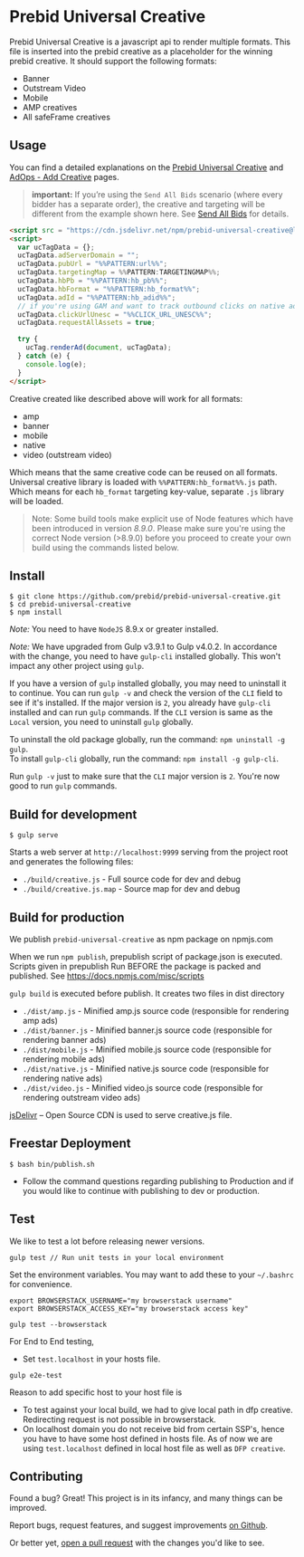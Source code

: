 # Prebid Universal Creative

Prebid Universal Creative is a javascript api to render multiple formats. This file is inserted into the prebid creative as a placeholder for the winning prebid creative. It should support the following formats:
 - Banner
 - Outstream Video
 - Mobile
 - AMP creatives
 - All safeFrame creatives
 
## Usage

You can find a detailed explanations on the [Prebid Universal Creative](http://prebid.org/overview/prebid-universal-creative.html) and [AdOps - Add Creative](http://prebid.org/adops/step-by-step.html#step-2-add-a-creative) pages.

> **important:** If you’re using the `Send All Bids` scenario (where every bidder has a separate order), the creative and targeting will be different from the example shown here. See [Send All Bids](http://prebid.org/adops/send-all-bids-adops.html) for details.

```html
<script src = "https://cdn.jsdelivr.net/npm/prebid-universal-creative@latest/dist/%%PATTERN:hb_format%%.js"></script>
<script>
  var ucTagData = {};
  ucTagData.adServerDomain = "";
  ucTagData.pubUrl = "%%PATTERN:url%%";
  ucTagData.targetingMap = %%PATTERN:TARGETINGMAP%%;
  ucTagData.hbPb = "%%PATTERN:hb_pb%%";
  ucTagData.hbFormat = "%%PATTERN:hb_format%%";
  ucTagData.adId = "%%PATTERN:hb_adid%%";
  // if you're using GAM and want to track outbound clicks on native ads you can add this line
  ucTagData.clickUrlUnesc = "%%CLICK_URL_UNESC%%";
  ucTagData.requestAllAssets = true;

  try {
    ucTag.renderAd(document, ucTagData);
  } catch (e) {
    console.log(e);
  }
</script>
```

Creative created like described above will work for all formats:
- amp
- banner
- mobile
- native
- video (outstream video)

Which means that the same creative code can be reused on all formats.  
Universal creative library is loaded with `%%PATTERN:hb_format%%.js` path. Which means for each `hb_format` targeting key-value, separate `.js` library will be loaded.

> Note: Some build tools make explicit use of Node features which have been introduced in version *8.9.0*. Please make sure you're using the correct Node version (>8.9.0) before you proceed to create your own build using the commands listed below.

## Install

    $ git clone https://github.com/prebid/prebid-universal-creative.git
    $ cd prebid-universal-creative
    $ npm install

*Note:* You need to have `NodeJS` 8.9.x or greater installed.

*Note:* We have upgraded from Gulp v3.9.1 to Gulp v4.0.2. In accordance with the change, you need to have `gulp-cli` installed globally. This won't impact any other project using `gulp`.

If you have a version of `gulp` installed globally, you may need to uninstall it to continue. You can run `gulp -v` and check the version of the `CLI` field to see if it's installed. If the major version is `2`, you already have `gulp-cli` installed and can run `gulp` commands. If the `CLI` version is same as the `Local` version, you need to uninstall `gulp` globally.

To uninstall the old package globally, run the command: `npm uninstall -g gulp`. <br />
To install `gulp-cli` globally, run the command: `npm install -g gulp-cli`.

Run `gulp -v` just to make sure that the `CLI` major version is `2`. You're now good to run `gulp` commands.

## Build for development

    $ gulp serve

Starts a web server at `http://localhost:9999` serving from the project root and generates the following files:

+ `./build/creative.js` - Full source code for dev and debug
+ `./build/creative.js.map` - Source map for dev and debug

## Build for production

We publish `prebid-universal-creative` as npm package on npmjs.com

When we run `npm publish`, prepublish script of package.json is executed. Scripts given in prepublish Run BEFORE the package is packed and published. See https://docs.npmjs.com/misc/scripts

`gulp build` is executed before publish. It creates two files in dist directory

+ `./dist/amp.js` - Minified amp.js source code (responsible for rendering amp ads)
+ `./dist/banner.js` - Minified banner.js source code (responsible for rendering banner ads)
+ `./dist/mobile.js` - Minified mobile.js source code (responsible for rendering mobile ads)
+ `./dist/native.js` - Minified native.js source code (responsible for rendering native ads)
+ `./dist/video.js` - Minified video.js source code (responsible for rendering outstream video ads)

[jsDelivr](https://www.jsdelivr.com/) – Open Source CDN is used to serve creative.js file.

## Freestar Deployment
```
$ bash bin/publish.sh
```
- Follow the command questions regarding publishing to Production and if you would like to continue with publishing to dev or production.

## Test

We like to test a lot before releasing newer versions. 

   ```
   gulp test // Run unit tests in your local environment
   ```

   Set the environment variables. You may want to add these to your `~/.bashrc` for convenience.

   ```
   export BROWSERSTACK_USERNAME="my browserstack username"
   export BROWSERSTACK_ACCESS_KEY="my browserstack access key"
   ```
   
   ```
   gulp test --browserstack
   ```

   For End to End testing, 
   - Set `test.localhost` in your hosts file. 
   
   ```
   gulp e2e-test
   ``` 

   Reason to add specific host to your host file is
   - To test against your local build, we had to give local path in dfp creative. Redirecting request is not possible in browserstack.
   - On localhost domain you do not receive bid from certain SSP's, hence you have to have some host defined in hosts file. As of now we are using `test.localhost` defined in local host file as well as `DFP creative`.
## Contributing

Found a bug? Great!
This project is in its infancy, and many things can be improved.

Report bugs, request features, and suggest improvements [on Github](https://github.com/prebid/prebid-universal-creative/issues).

Or better yet, [open a pull request](https://github.com/prebid/prebid-universal-creative/compare) with the changes you'd like to see.

